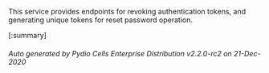 






This service provides endpoints for revoking authentication tokens, and generating unique tokens for reset password operation.

[:summary]

###### Auto generated by Pydio Cells Enterprise Distribution v2.2.0-rc2 on 21-Dec-2020
